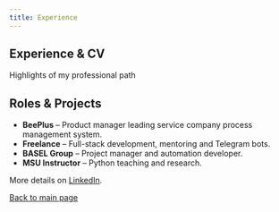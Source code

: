 ```yaml
---
title: Experience
---
```


<section class="hero is-medium gradient-bg">
    <div class="hero-body has-text-centered">
        <h1 class="title gradient-text">Experience &amp; CV</h1>
        <p class="subtitle has-text-light">Highlights of my professional path</p>
    </div>
</section>

<section class="section">
    <div class="container">
        <h2 class="title has-text-centered has-text-danger mb-5">Roles &amp; Projects</h2>
        <div class="content">
            <ul>
                <li><strong>BeePlus</strong> – Product manager leading service company process management system.</li>
                <li><strong>Freelance</strong> – Full-stack development, mentoring and Telegram bots.</li>
                <li><strong>BASEL Group</strong> – Project manager and automation developer.</li>
                <li><strong>MSU Instructor</strong> – Python teaching and research.</li>
            </ul>
            <p>More details on <a href="https://www.linkedin.com/in/muromcevn" target="_blank">LinkedIn</a>.</p>
        </div>
    </div>
</section>

<footer class="footer has-background-black has-text-centered has-text-white">
    <div class="content">
        <p><a class="has-text-warning" href="{{ "/" | relURL }}">Back to main page</a></p>
    </div>
</footer>
